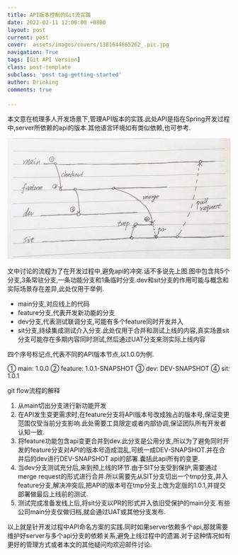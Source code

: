 ```yaml
---
title: API版本控制的Git流实践
date: 2022-02-11 12:00:00 +0800
layout: post
current: post
cover:  assets/images/covers/1381644665262_.pic.jpg
navigation: True
tags: [Git API Version]
class: post-template
subclass: 'post tag-getting-started'
author: Drinking
comments: true

---
```


本文意在梳理多人开发场景下,管理API版本的实践.此处API是指在Spring开发过程中,server所依赖的api的版本.其他语言环境如有类似依赖,也可参考.

![git flow](/assets/img/2022/1321644590829.jpg)

文中讨论的流程为了在开发过程中,避免api的冲突.话不多说先上图.图中包含共5个分支,3条常驻分支,一条功能分支和1条临时分支.dev和sit分支的作用可能与概念和实际场景存在差异,此处仅用于举例.

- main分支,对应线上的代码
- feature分支,代表开发新功能的分支
- dev分支,代表测试联调分支,可能有多个feature同时开发并入
- sit分支,持续集成测试介入分支.此处仅用于合并和测试上线的内容,真实场景sit分支可能存在多期内容同时测试,然后通过UAT分支来测实际上线内容

四个序号标记点,代表不同的API版本节点,以1.0.0为例.

① main: 1.0.0 ② feature: 1.0.1-SNAPSHOT ③ dev: DEV-SNAPSHOT ④ sit: 1.0.1

git flow流程的解释

1. 从main切出分支进行新功能开发
2. 在API发生变更需求时,在feature分支将API版本号改成独占的版本号,保证变更范围仅受当前分支影响.此处需要工具限定或者内部协调,保证团队所有开发者认知一致.
3. 将feature功能包含api变更合并到dev.此分支是公用分支,所以为了避免同时开发的feature分支对API的版本号造成混乱,可统一成DEV-SNAPSHOT.并在合并后的dev进行DEV-SNAPSHOT api的部署.囊括此api所有的变更.
4. 当dev分支测试充分后,来到预上线的环节.由于SIT分支受到保护,需要通过merge request的形式进行合并.所以需要先从SIT分支切出一个tmp分支,并入feature分支,解决冲突后,把API的版本号在tmp分支上改为定版的1.0.1,并提交部署做最后上线前的测试.
5. 测试完成准备发线上后,将sit分支以PR的形式并入依旧受保护的main分支.有些公司main分支仅做归档,就会通过UAT或其他分支发布.

以上就是针开发过程中API命名方案的实践.同时如果server依赖多个api,那就需要维护好server与多个api分支的依赖关系,避免上线过程中的遗漏.对于这种情况如有更好的管理方式或者本文的其他疑问均欢迎邮件讨论.